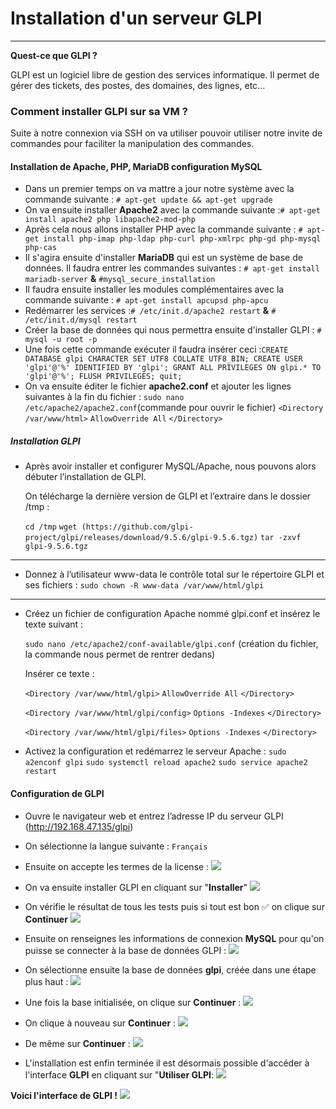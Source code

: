 # Installation d'un serveur GLPI
---

**Quest-ce que GLPI ?**

GLPI est un logiciel libre de gestion des services informatique.
Il permet de gérer des tickets, des postes, des domaines, des lignes, etc...


### Comment installer GLPI sur sa VM ?

Suite à notre connexion via SSH on va utiliser pouvoir utiliser notre invite de commandes pour faciliter la manipulation des commandes.


#### Installation de Apache, PHP, MariaDB configuration MySQL
- Dans un premier temps on va mattre a jour notre système avec la commande suivante : ```# apt-get update && apt-get upgrade ```
- On va ensuite installer **Apache2** avec la commande suivante :```# apt-get install apache2 php libapache2-mod-php```
- Après cela nous allons installer PHP avec la commande suivante : 
```# apt-get install php-imap php-ldap php-curl php-xmlrpc php-gd php-mysql php-cas```
- Il s'agira ensuite d'installer **MariaDB** qui est un système de base de données. Il faudra entrer les commandes suivantes : ```# apt-get install mariadb-server``` **&** ```#mysql_secure_installation```
- Il faudra ensuite installer les modules complémentaires avec la commande suivante : ```# apt-get install apcupsd php-apcu```
- Redémarrer les services :```# /etc/init.d/apache2 restart``` **&** ```# /etc/init.d/mysql restart```
- Créer la base de données qui nous permettra ensuite d'installer GLPI : ```# mysql -u root -p```
- Une fois cette commande exécuter il faudra insérer ceci :```CREATE DATABASE glpi CHARACTER SET UTF8 COLLATE UTF8_BIN;
CREATE USER 'glpi'@'%' IDENTIFIED BY 'glpi';
GRANT ALL PRIVILEGES ON glpi.* TO 'glpi'@'%';
FLUSH PRIVILEGES;
quit;```
- On va ensuite éditer le fichier **apache2.conf** et ajouter les lignes suivantes à la fin du fichier : 
  ```sudo nano /etc/apache2/apache2.conf```(commande pour ouvrir le fichier) 
	```<Directory /var/www/html>```
 	```AllowOverride All```
	```</Directory>```

##### Installation GLPI 

- Après avoir installer et configurer MySQL/Apache, nous pouvons alors débuter l’installation de GLPI.

  On télécharge la dernière version de GLPI et l’extraire dans le dossier /tmp : 

  ```cd /tmp```
```wget (https://github.com/glpi-project/glpi/releases/download/9.5.6/glpi-9.5.6.tgz)```
  ```tar -zxvf glpi-9.5.6.tgz```
---
- Donnez à l’utilisateur www-data le contrôle total sur le répertoire GLPI et ses fichiers : 
  ```sudo chown -R www-data /var/www/html/glpi```
---
- Créez un fichier de configuration Apache nommé glpi.conf et insérez le texte suivant :

  ```sudo nano /etc/apache2/conf-available/glpi.conf``` (création du fichier, la commande nous permet de rentrer dedans)

  Insérer ce texte :

  ```<Directory /var/www/html/glpi>```
   ```AllowOverride All```
  ```</Directory>```

  ```<Directory /var/www/html/glpi/config>```
  ```Options -Indexes```
 ```</Directory>```

  ```<Directory /var/www/html/glpi/files>```
  ```Options -Indexes```
  ```</Directory>```

- Activez la configuration et redémarrez le serveur Apache :
```sudo a2enconf glpi```
```sudo systemctl reload apache2```
```sudo service apache2 restart ```


#### Configuration de GLPI 

- Ouvre le navigateur web et entrez l’adresse IP du serveur GLPI (http://192.168.47.135/glpi)

- On sélectionne la langue suivante :
```Français```

- Ensuite on accepte les termes de la license :
![](Img/glpi1.PNG)

- On va ensuite installer GLPI en cliquant sur "**Installer**"
![](Img/glpi2.PNG)

- On vérifie le résultat de tous les tests puis si tout est bon ✅ on clique sur **Continuer**
![](Img/glpi3.PNG)

- Ensuite on renseignes les informations de connexion **MySQL** pour qu'on puisse se connecter à la base de données GLPI :
![](Img/glpi4.PNG)

- On sélectionne ensuite la base de données **glpi**, créée dans une étape plus haut : 
![](Img/glpi5.PNG)

- Une fois la base initialisée, on clique sur **Continuer** :
![](Img/glpi6.PNG)

- On clique à nouveau sur **Continuer** : 
![](Img/glpi7.PNG)

- De même sur **Continuer** :
![](Img/glpi8.PNG)

- L'installation est enfin terminée il est désormais possible d'accéder à l'interface **GLPI** en cliquant sur "**Utiliser GLPI**: 
![](Img/glpi9..PNG)

**Voici l'interface de GLPI !**
![](Img/glpinterface.PNG)